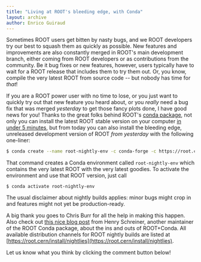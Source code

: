 ```yaml
---
title: "Living at ROOT's bleeding edge, with Conda"
layout: archive
author: Enrico Guiraud
---
```


Sometimes ROOT users get bitten by nasty bugs, and we ROOT developers try our best to squash them as quickly as possible.
New features and improvements are also constantly merged in ROOT's main development branch, either coming from ROOT developers or as contributions from the community.
Be it bug fixes or new features, however, users typically have to wait for a ROOT release that includes them to try them out.
Or, you know, compile the very latest ROOT from source code -- but nobody has time for _that_!

If you are a ROOT power user with no time to lose, or you just want to quickly try out that new feature you heard about, or you _really_ need a bug fix that was merged _yesterday_ to get those fancy plots done, I have good news for you! Thanks to the great folks behind ROOT's [conda package](https://root.cern/install/#conda), not only you can install the latest ROOT stable version on your computer [in under 5 minutes](https://indico.cern.ch/event/759388/contributions/3306849/), but from today you can also install the bleeding edge, unreleased development version of ROOT _from yesterday_ with the following one-liner:

```bash
$ conda create --name root-nightly-env -c conda-forge -c https://root.cern/download/conda-nightly/latest root-nightly
```

That command creates a Conda environment called `root-nightly-env` which contains the very latest ROOT with the very latest goodies.
To activate the environment and use that ROOT version, just call

```
$ conda activate root-nightly-env
```

The usual disclaimer about nightly builds applies: minor bugs might crop in and features might not yet be production-ready.

A big thank you goes to Chris Burr for all the help in making this happen.
Also check out [this nice blog post](https://iscinumpy.gitlab.io/post/root-conda) from Henry Schreiner, another maintainer of the ROOT Conda package, about the ins and outs of ROOT+Conda.
All available distribution channels for ROOT nightly builds are listed at [https://root.cern/install/nightlies](https://root.cern/install/nightlies).

Let us know what you think by clicking the comment button below!

